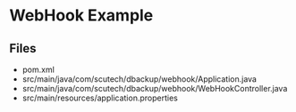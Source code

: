 # WebHook Example

## Files

- pom.xml
- src/main/java/com/scutech/dbackup/webhook/Application.java
- src/main/java/com/scutech/dbackup/webhook/WebHookController.java
- src/main/resources/application.properties
